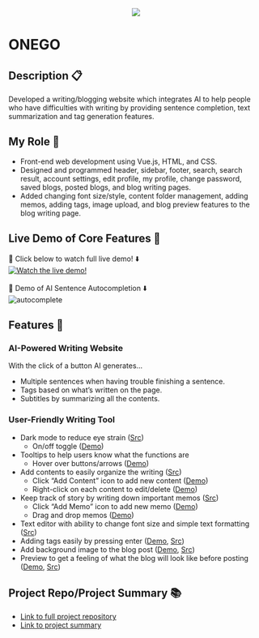 <p align="center"><img src="https://user-images.githubusercontent.com/81090746/147493035-1f8652ad-0524-4785-a75e-d37da95846c7.png"></p>


# ONEGO

## Description 📋
Developed a writing/blogging website which integrates AI to help people who have difficulties with writing by providing sentence completion, text summarization and tag generation features.

## My Role 🙋
- Front-end web development using Vue.js, HTML, and CSS.
- Designed and programmed header, sidebar, footer, search, search result, account settings, edit profile, my profile,
change password, saved blogs, posted blogs, and blog writing pages.
- Added changing font size/style, content folder management, adding memos, adding tags, image upload,
and blog preview features to the blog writing page.

## Live Demo of Core Features 🎥
🔗 Click below to watch full live demo! ⬇️<br>
[![Watch the live demo!](https://user-images.githubusercontent.com/81090746/147498094-8204d368-bb51-488c-995d-ba23a9b9fafd.png)](https://youtu.be/oDfjhOdMj88)
<br><br>
🔗 Demo of AI Sentence Autocompletion ⬇️ <br>
![autocomplete](https://user-images.githubusercontent.com/81090746/147497250-dfbdfee6-8468-4da3-96fa-41439fe7b820.gif)



## Features 🌅 
### AI-Powered Writing Website

With the click of a button AI generates...

- Multiple sentences when having trouble finishing a sentence.
- Tags based on what’s written on the page.
- Subtitles by summarizing all the contents.

### User-Friendly Writing Tool

- Dark mode to reduce eye strain ([Src](https://github.com/hyun08231996/Encore_FinalProject_ONEGO_FE/blob/master/src/components/buttons/write/DarkModeSwitch.vue))
    - On/off toggle ([Demo](https://youtu.be/oDfjhOdMj88?t=166))
- Tooltips to help users know what the functions are
    - Hover over buttons/arrows ([Demo](https://youtu.be/oDfjhOdMj88?t=48))
- Add contents to easily organize the writing ([Src](https://github.com/hyun08231996/Encore_FinalProject_ONEGO_FE/blob/master/src/components/layout/write/Treeview.vue))
    - Click “Add Content” icon to add new content ([Demo](https://youtu.be/oDfjhOdMj88?t=20))
    - Right-click on each content to edit/delete ([Demo](https://youtu.be/oDfjhOdMj88?t=33))
- Keep track of story by writing down important memos ([Src](https://github.com/hyun08231996/Encore_FinalProject_ONEGO_FE/blob/master/src/components/layout/write/Memo.vue))
    - Click “Add Memo” icon to add new memo ([Demo](https://youtu.be/oDfjhOdMj88?t=100))
    - Drag and drop memos ([Demo](https://youtu.be/oDfjhOdMj88?t=114))
- Text editor with ability to change font size and simple text formatting ([Src](https://github.com/hyun08231996/Encore_FinalProject_ONEGO_FE/blob/master/src/views/Write.vue))
- Adding tags easily by pressing enter ([Demo](https://youtu.be/oDfjhOdMj88?t=131), [Src](https://github.com/hyun08231996/Encore_FinalProject_ONEGO_FE/blob/master/src/components/layout/write/Tag.vue)) 
- Add background image to the blog post ([Demo](https://youtu.be/oDfjhOdMj88?t=151), [Src](https://github.com/hyun08231996/Encore_FinalProject_ONEGO_FE/blob/master/src/components/layout/write/Tag.vue))
- Preview to get a feeling of what the blog will look like before posting ([Demo](https://youtu.be/oDfjhOdMj88?t=157), [Src](https://github.com/hyun08231996/Encore_FinalProject_ONEGO_FE/blob/master/src/views/PreviewModal.vue))

## Project Repo/Project Summary 📚
- [Link to full project repository](https://github.com/GeulReadyEditor/onego) <br>
- [Link to project summary](https://verdant-colt-ad5.notion.site/Encore-Playdata-AI-Writing-Web-Development-dda95b301f224c15be4bc4afc91c7417)


